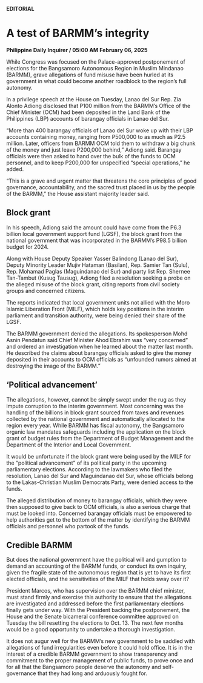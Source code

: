 **EDITORIAL**

# A test of BARMM’s integrity

****Philippine Daily Inquirer / 05:00 AM February 06, 2025****



While Congress was focused on the Palace-approved postponement of elections for the Bangsamoro Autonomous Region in Muslim Mindanao (BARMM), grave allegations of fund misuse have been hurled at its government in what could become another roadblock to the region’s full autonomy.

In a privilege speech at the House on Tuesday, Lanao del Sur Rep. Zia Alonto Adiong disclosed that P100 million from the BARMM’s Office of the Chief Minister (OCM) had been deposited in the Land Bank of the Philippines (LBP) accounts of barangay officials in Lanao del Sur.

“More than 400 barangay officials of Lanao del Sur woke up with their LBP accounts containing money, ranging from P500,000 to as much as P2.5 million. Later, officers from BARMM OCM told them to withdraw a big chunk of the money and just leave P200,000 behind,” Adiong said. Barangay officials were then asked to hand over the bulk of the funds to OCM personnel, and to keep P200,000 for unspecified “special operations,” he added.

“This is a grave and urgent matter that threatens the core principles of good governance, accountability, and the sacred trust placed in us by the people of the BARMM,” the House assistant majority leader said.

## Block grant

In his speech, Adiong said the amount could have come from the P6.3 billion local government support fund (LGSF), the block grant from the national government that was incorporated in the BARMM’s P98.5 billion budget for 2024.

Along with House Deputy Speaker Yasser Balindong (Lanao del Sur), Deputy Minority Leader Mujiv Hataman (Basilan), Rep. Samier Tan (Sulu), Rep. Mohamad Paglas (Maguindanao del Sur) and party list Rep. Shernee Tan-Tambut (Kusug Tausug), Adiong filed a resolution seeking a probe on the alleged misuse of the block grant, citing reports from civil society groups and concerned citizens.

The reports indicated that local government units not allied with the Moro Islamic Liberation Front (MILF), which holds key positions in the interim parliament and transition authority, were being denied their share of the LGSF.

The BARMM government denied the allegations. Its spokesperson Mohd Asnin Pendatun said Chief Minister Ahod Ebrahim was “very concerned” and ordered an investigation when he learned about the matter last month. He described the claims about barangay officials asked to give the money deposited in their accounts to OCM officials as “unfounded rumors aimed at destroying the image of the BARMM.”

## ‘Political advancement’

The allegations, however, cannot be simply swept under the rug as they impute corruption to the interim government. Most concerning was the handling of the billions in block grant sourced from taxes and revenues collected by the national government and automatically allocated to the region every year. While BARMM has fiscal autonomy, the Bangsamoro organic law mandates safeguards including the application on the block grant of budget rules from the Department of Budget Management and the Department of the Interior and Local Government.

It would be unfortunate if the block grant were being used by the MILF for the “political advancement” of its political party in the upcoming parliamentary elections. According to the lawmakers who filed the resolution, Lanao del Sur and Maguindanao del Sur, whose officials belong to the Lakas-Christian Muslim Democrats Party, were denied access to the funds.

The alleged distribution of money to barangay officials, which they were then supposed to give back to OCM officials, is also a serious charge that must be looked into. Concerned barangay officials must be empowered to help authorities get to the bottom of the matter by identifying the BARMM officials and personnel who partook of the funds.

## Credible BARMM

But does the national government have the political will and gumption to demand an accounting of the BARMM funds, or conduct its own inquiry, given the fragile state of the autonomous region that is yet to have its first elected officials, and the sensitivities of the MILF that holds sway over it?

President Marcos, who has supervision over the BARMM chief minister, must stand firmly and exercise this authority to ensure that the allegations are investigated and addressed before the first parliamentary elections finally gets under way. With the President backing the postponement, the House and the Senate bicameral conference committee approved on Tuesday the bill resetting the elections to Oct. 13. The next few months would be a good opportunity to undertake a thorough investigation.

It does not augur well for the BARMM’s new government to be saddled with allegations of fund irregularities even before it could hold office. It is in the interest of a credible BARMM government to show transparency and commitment to the proper management of public funds, to prove once and for all that the Bangsamoro people deserve the autonomy and self-governance that they had long and arduously fought for.